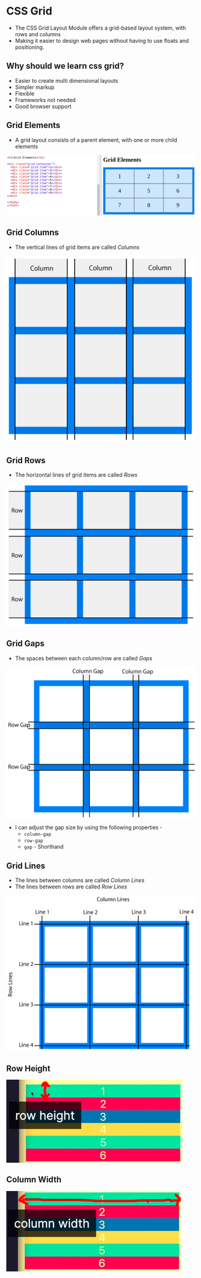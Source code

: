 # CSS Grid

- The CSS Grid Layout Module offers a grid-based layout system, with rows and columns
- Making it easier to design web pages without having to use floats and positioning.

## Why should we learn css grid?

- Easier to create multi dimensional layouts
- Simpler markup
- Flexible
- Frameworks not needed
- Good browser support

## Grid Elements

- A grid layout consists of a parent element, with one or more child elements

![Grid Element](photo/grid-elements.png)

## Grid Columns

- The vertical lines of grid items are called *Columns*

![Grid Columns](photo/grid-columns.png)

## Grid Rows

- The horizontal lines of grid items are called *Rows*

![Grid Rows](photo/grid-rows.png)

## Grid Gaps

- The spaces between each column/row are called *Gaps*

![Grid Gaps](photo/grid-gaps.png)

- I can adjust the gap size by using the following properties -
  - `column-gap`
  - `row-gap`
  - `gap` - Shorthand

## Grid Lines

- The lines between columns are called *Column Lines*
- The lines between rows are called *Row Lines*

![Grid Lines](photo/grid-lines.png)

## Row Height

![Row Height](photo/row-height.png)

## Column Width

![Column Width](photo/column-width.png)